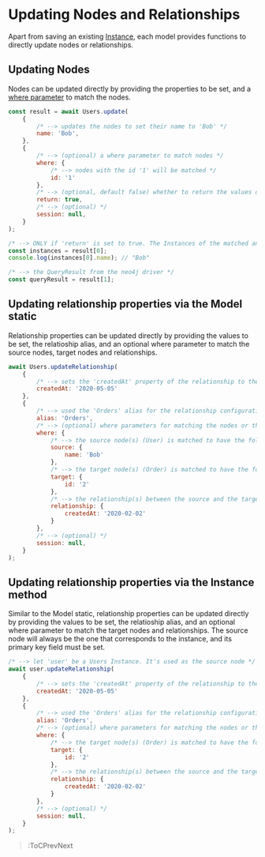 # Updating Nodes and Relationships

Apart from saving an existing [Instance](./Instances), each model provides functions to directly update nodes or relationships.

## Updating Nodes

Nodes can be updated directly by providing the properties to be set, and a [where parameter](../Where-Parameters) to match the nodes.

```js
const result = await Users.update(
    {
        /* --> updates the nodes to set their name to 'Bob' */
        name: 'Bob',
    },
    {
        /* --> (optional) a where parameter to match nodes */
        where: {
            /* --> nodes with the id '1' will be matched */
            id: '1'
        },
        /* --> (optional, default false) whether to return the values of the nodes after the update */
        return: true,
        /* --> (optional) */
        session: null,
    }
);

/* --> ONLY if 'return' is set to true. The Instances of the matched and updated nodes. If 'return' is set to false, this will be an empty array */
const instances = result[0];
console.log(instances[0].name); // "Bob"

/* --> the QueryResult from the neo4j driver */
const queryResult = result[1];
```

## Updating relationship properties via the Model static

Relationship properties can be updated directly by providing the values to be set, the relatioship alias, and an optional where parameter to match the source nodes, target nodes and relationships.

```js
await Users.updateRelationship(
    {
        /* --> sets the 'createdAt' property of the relationship to the following */
        createdAt: '2020-05-05'
    },
    {
        /* --> used the 'Orders' alias for the relationship configuration, as provided in the Model definition */
        alias: 'Orders',
        /* --> (optional) where parameters for matching the nodes or the relationship */
        where: {
            /* --> the source node(s) (User) is matched to have the following name */
            source: {
                name: 'Bob'
            },
            /* --> the target node(s) (Order) is matched to have the following id */
            target: {
                id: '2'
            },
            /* --> the relationship(s) between the source and the target node(s) are matched to have the following 'createdAt' */
            relationship: {
                createdAt: '2020-02-02'
            }
        },
        /* --> (optional) */
        session: null,
    }
);
```

## Updating relationship properties via the Instance method

Similar to the Model static, relationship properties can be updated directly by providing the values to be set, the relatioship alias, and an optional where parameter to match the target nodes and relationships. The source node will always be the one that corresponds to the instance, and its primary key field must be set.

```js
/* --> let 'user' be a Users Instance. It's used as the source node */
await user.updateRelationship(
    {
        /* --> sets the 'createdAt' property of the relationship to the following */
        createdAt: '2020-05-05'
    },
    {
        /* --> used the 'Orders' alias for the relationship configuration, as provided in the Model definition */
        alias: 'Orders',
        /* --> (optional) where parameters for matching the nodes or the relationship */
        where: {
            /* --> the target node(s) (Order) is matched to have the following id */
            target: {
                id: '2'
            },
            /* --> the relationship(s) between the source and the target node(s) are matched to have the following 'createdAt' */
            relationship: {
                createdAt: '2020-02-02'
            }
        },
        /* --> (optional) */
        session: null,
    }
);
```

> :ToCPrevNext